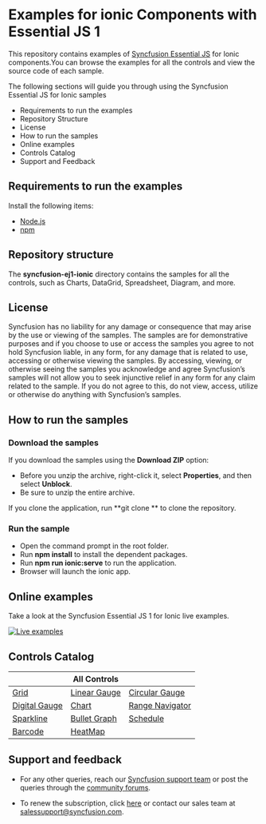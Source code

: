 # Examples for ionic Components with Essential JS 1

This repository contains examples of [Syncfusion Essential JS](https://www.syncfusion.com/products/jquery/javascript/?utm_source=github&utm_medium=listing) for Ionic components.You can browse the examples for all the controls and view the source code of each sample.

The following sections will guide you through using the Syncfusion Essential JS for Ionic samples

* Requirements to run the examples
* Repository Structure
* License
* How to run the samples
* Online examples
* Controls Catalog
* Support and Feedback

## Requirements to run the examples

Install the following items:

* [Node.js](https://nodejs.org/en/)
* [npm](https://blog.npmjs.org/post/85484771375/how-to-install-npm)

## Repository structure

The **syncfusion-ej1-ionic** directory contains the samples for all the controls, such as Charts, DataGrid, Spreadsheet, Diagram, and more.

## License

Syncfusion has no liability for any damage or consequence that may arise by the use or viewing of the samples. The samples are for demonstrative purposes and if you choose to use or access the samples you agree to not hold Syncfusion liable, in any form, for any damage that is related to use, accessing or otherwise viewing the samples. By accessing, viewing, or otherwise seeing the samples you acknowledge and agree Syncfusion’s samples will not allow you to seek injunctive relief in any form for any claim related to the sample. If you do not agree to this, do not view, access, utilize or otherwise do anything with Syncfusion’s samples.

## How to run the samples

### Download the samples

If you download the samples using the **Download ZIP** option:

* Before you unzip the archive, right-click it, select **Properties**, and then select **Unblock**.
* Be sure to unzip the entire archive.

If you clone the application, run **git clone <repository-url> ** to clone the repository.

### Run the sample

* Open the command prompt in the root folder.
* Run **npm install** to install the dependent packages.
* Run **npm run ionic:serve** to run the application.
* Browser will launch the ionic app.

## Online examples

Take a look at the Syncfusion Essential JS 1 for Ionic live examples.

[![Live examples](http://dabuttonfactory.com/button.png?t=Live+demo&f=Calibri-Bold&ts=24&tc=fff&tshs=1&tshc=000&hp=20&vp=8&c=5&bgt=gradient&bgc=3d85c6&ebgc=073763)](https://ionicjq.syncfusion.com/?utm_source=github&utm_medium=listing)

## Controls Catalog

|              | All Controls  |         |
|--------------|--------------|---------|
|   [Grid](https://www.syncfusion.com/products/jquery/javascript/datagrid?utm_source=github&utm_medium=listing)  | [Linear Gauge](https://www.syncfusion.com/products/jquery/javascript/linear-gauge?utm_source=github&utm_medium=listing) | [Circular Gauge](https://www.syncfusion.com/products/jquery/javascript/circular-gauge?utm_source=github&utm_medium=listing) |
|[Digital Gauge](https://www.syncfusion.com/products/jquery/javascript/digital-gauge?utm_source=github&utm_medium=listing)  | [Chart](https://www.syncfusion.com/products/jquery/javascript/charts?utm_source=github&utm_medium=listing) | [Range Navigator](https://www.syncfusion.com/products/jquery/javascript/range-navigator?utm_source=github&utm_medium=listing) |
|[Sparkline](https://www.syncfusion.com/products/jquery/javascript/sparkline?utm_source=github&utm_medium=listing)  | [Bullet Graph](https://www.syncfusion.com/products/jquery/javascript/bullet-graph?utm_source=github&utm_medium=listing) | [Schedule](https://www.syncfusion.com/products/jquery/javascript/scheduler?utm_source=github&utm_medium=listing) |
|[Barcode](https://www.syncfusion.com/products/jquery/javascript/barcode?utm_source=github&utm_medium=listing)  | [HeatMap](https://www.syncfusion.com/products/jquery/javascript/heat-map?utm_source=github&utm_medium=listing) |

## Support and feedback

* For any other queries, reach our [Syncfusion support team](https://www.syncfusion.com/support/directtrac/incidents/newincident?utm_source=github&utm_medium=listing) or post the queries through the [community forums](https://www.syncfusion.com/forums?utm_source=github&utm_medium=listing).

* To renew the subscription, click [here](https://www.syncfusion.com/sales/products?utm_source=github&utm_medium=listing) or contact our sales team at <salessupport@syncfusion.com>.